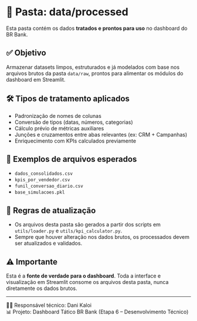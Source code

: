 # 📁 Pasta: data/processed

Esta pasta contém os dados **tratados e prontos para uso** no dashboard do BR Bank.

## ✅ Objetivo
Armazenar datasets limpos, estruturados e já modelados com base nos arquivos brutos da pasta `data/raw`, prontos para alimentar os módulos do dashboard em Streamlit.

## 🛠️ Tipos de tratamento aplicados
- Padronização de nomes de colunas
- Conversão de tipos (datas, números, categorias)
- Cálculo prévio de métricas auxiliares
- Junções e cruzamentos entre abas relevantes (ex: CRM + Campanhas)
- Enriquecimento com KPIs calculados previamente

## 📌 Exemplos de arquivos esperados
- `dados_consolidados.csv`
- `kpis_por_vendedor.csv`
- `funil_conversao_diario.csv`
- `base_simulacoes.pkl`

## 🔄 Regras de atualização
- Os arquivos desta pasta são gerados a partir dos scripts em `utils/loader.py` e `utils/kpi_calculator.py`.
- Sempre que houver alteração nos dados brutos, os processados devem ser atualizados e validados.

## ⚠️ Importante
Esta é a **fonte de verdade para o dashboard**. Toda a interface e visualização em Streamlit consome os arquivos desta pasta, nunca diretamente os dados brutos.

---

👨‍💻 Responsável técnico: Dani Kaloi  
📊 Projeto: Dashboard Tático BR Bank (Etapa 6 – Desenvolvimento Técnico)
